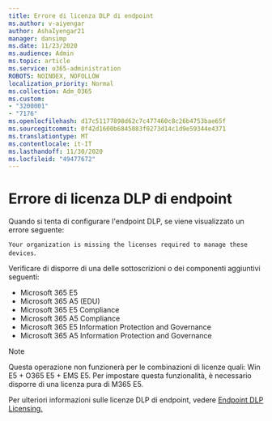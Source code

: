 ```yaml
---
title: Errore di licenza DLP di endpoint
ms.author: v-aiyengar
author: AshaIyengar21
manager: dansimp
ms.date: 11/23/2020
ms.audience: Admin
ms.topic: article
ms.service: o365-administration
ROBOTS: NOINDEX, NOFOLLOW
localization_priority: Normal
ms.collection: Adm_O365
ms.custom:
- "3200001"
- "7176"
ms.openlocfilehash: d17c51177898d62c7c477460c8c26b4753bae65f
ms.sourcegitcommit: 0f42d1600b6845083f0273d14c1d9e59344e4371
ms.translationtype: MT
ms.contentlocale: it-IT
ms.lasthandoff: 11/30/2020
ms.locfileid: "49477672"
---
```

# <a name="endpoint-dlp-licensing-error"></a>Errore di licenza DLP di endpoint

Quando si tenta di configurare l'endpoint DLP, se viene visualizzato un errore seguente:

`Your organization is missing the licenses required to manage these devices`.

Verificare di disporre di una delle sottoscrizioni o dei componenti aggiuntivi seguenti:

- Microsoft 365 E5
- Microsoft 365 A5 (EDU)
- Microsoft 365 E5 Compliance
- Microsoft 365 A5 Compliance
- Microsoft 365 E5 Information Protection and Governance
- Microsoft 365 A5 Information Protection and Governance

> [!NOTE]
> Questa operazione non funzionerà per le combinazioni di licenze quali: Win E5 + O365 E5 + EMS E5. Per impostare questa funzionalità, è necessario disporre di una licenza pura di M365 E5.

Per ulteriori informazioni sulle licenze DLP di endpoint, vedere [Endpoint DLP Licensing.](https://docs.microsoft.com/microsoft-365/compliance/endpoint-dlp-getting-started#onboarding-devices-into-device-management)

